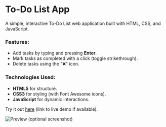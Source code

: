 # To-Do List App  

A simple, interactive To-Do List web application built with HTML, CSS, and JavaScript.  

### Features:  
- Add tasks by typing and pressing **Enter**.  
- Mark tasks as completed with a click (toggle strikethrough).  
- Delete tasks using the "❌" icon.  

### Technologies Used:  
- **HTML5** for structure.  
- **CSS3** for styling (with Font Awesome icons).  
- **JavaScript** for dynamic interactions.  

Try it out [here](#) (link to live demo if available).  

![Preview](#) (optional screenshot)  
